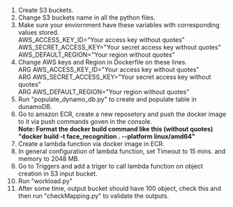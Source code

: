 1. Create S3 buckets.
2. Change S3 buckets name in all the python files.
3. Make sure your enviornment have these variables with corresponding values stored.<br />
AWS_ACCESS_KEY_ID="Your access key without quotes"<br />
AWS_SECRET_ACCESS_KEY="Your secret access key without quotes"<br />
AWS_DEFAULT_REGION="Your region without quotes"<br />
3. Change AWS keys and Region in Dockerfile on these lines.<br />
ARG AWS_ACCESS_KEY_ID="Your access key without quotes"<br />
ARG AWS_SECRET_ACCESS_KEY="Your secret access key without quotes"<br />
ARG AWS_DEFAULT_REGION="Your region without quotes"<br />
4. Run "populate_dynamo_db.py" to create and populate table in dunamoDB.
5. Go to amazon ECR, create a new reposetory and push the docker image to it via push commands goven in the console.<br />**Note: Format the docker build command like this (without quotes) "docker build -t face_recognition . --platform linux/amd64"**<br />
6. Create a lambda function via docker image in ECR.
7. In general configuration of lambda function, set Timeout to 15 mins. and memory to 2048 MB.
8. Go to Triggers and add a triger to call lambda function on object creation in S3 input bucket.
9. Run "workload.py"
10. After some time, output bucket should have 100 object, check this and then run "checkMapping.py" to validate the outputs.
